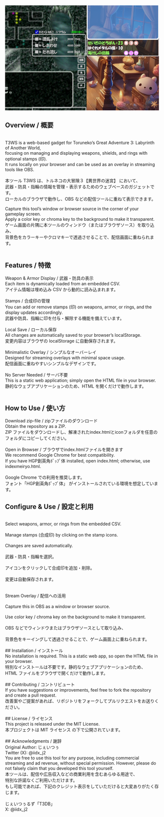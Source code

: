 ![Screenshot](./images/screenshot2.png)
## Overview / 概要
<br>
T3WS is a web-based gadget for Toruneko’s Great Adventure 3: Labyrinth of Another World,<br>
focusing on managing and displaying weapons, shields, and rings with optional stamps (印).<br>
It runs locally on your browser and can be used as an overlay in streaming tools like OBS.<br>
<br>
本ツール T3WS は、トルネコの大冒険３【異世界の迷宮】 において、<br>
武器・防具・指輪の情報を管理・表示するためのウェブベースのガジェットです。<br>
ローカルのブラウザで動作し、OBS などの配信ツールに重ねて表示できます。<br>

Capture this tool’s window or browser source in the corner of your gameplay screen.<br>
Apply a color key or chroma key to the background to make it transparent.<br>
ゲーム画面の片隅に本ツールのウィンドウ（またはブラウザソース）を取り込み、<br>
背景色をカラーキーやクロマキーで透過させることで、配信画面に重ねられます。<br>
<br>
## Features / 特徴<br>
Weapon & Armor Display / 武器・防具の表示<br>
Each item is dynamically loaded from an embedded CSV.<br>
アイテム情報は埋め込み CSV から動的に読み込まれます。<br>
<br>
Stamps / 合成印の管理<br>
You can add or remove stamps (印) on weapons, armor, or rings, and the display updates accordingly.<br>
武器や防具、指輪に印を付与・解除する機能を備えています。<br>
<br>
Local Save / ローカル保存<br>
All changes are automatically saved to your browser’s localStorage.<br>
変更内容はブラウザの localStorage に自動保存されます。<br>
<br>
Minimalistic Overlay / シンプルなオーバーレイ<br>
Designed for streaming overlays with minimal space usage.<br>
配信画面に重ねやすいシンプルなデザインです。<br>
<br>
No Server Needed / サーバ不要<br>
This is a static web application; simply open the HTML file in your browser.<br>
静的なウェブアプリケーションのため、HTML を開くだけで動作します。<br>
<br>
## How to Use / 使い方<br>
Download zip-file / zipファイルのダウンロード<br>
Obtain the repository as a ZIP.<br>
ZIP ファイルをダウンロードし、解凍されたindex.htmlとiconフォルダを任意のフォルダにコピーしてください。<br>
<br>
Open in Browser / ブラウザでindex.htmlファイルを開きます<br>
We recommend Google Chrome for best compatibility.<br>
If you have HGP創英角ﾎﾟｯﾌﾟ体 installed, open index.html; otherwise, use indexmeiryo.html.<br>
<br>
Google Chrome での利用を推奨します。<br>
フォント「HGP創英角ﾎﾟｯﾌﾟ体」 がインストールされている環境を想定しています。
<br>
## Configure & Use / 設定と利用<br>
<br>
Select weapons, armor, or rings from the embedded CSV.<br>
<br>
Manage stamps (合成印) by clicking on the stamp icons.<br>
<br>
Changes are saved automatically.<br>
<br>
武器・防具・指輪を選択。<br>
<br>
アイコンをクリックして合成印を追加・削除。<br>
<br>
変更は自動保存されます。<br>
<br><br>
Stream Overlay / 配信への活用<br>
<br>
Capture this in OBS as a window or browser source.<br>
<br>
Use color key / chroma key on the background to make it transparent.<br>
<br>
OBS などでウィンドウまたはブラウザソースとして取り込み、<br>
<br>
背景色をキーイングして透過させることで、ゲーム画面上に重ねられます。<br>
<br>
## Installation / インストール<br>
No installation is required. This is a static web app, so open the HTML file in your browser.<br>
特別なインストールは不要です。静的なウェブアプリケーションのため、<br>
HTML ファイルをブラウザで開くだけで動作します。<br>
<br>
## Contributing / コントリビュート<br>
If you have suggestions or improvements, feel free to fork the repository and create a pull request.<br>
改善案やご提案があれば、リポジトリをフォークしてプルリクエストをお送りください。<br>
<br>
## License / ライセンス<br>
This project is released under the MIT License.<br>
本プロジェクトは MIT ライセンス の下で公開されています。<br>
<br>
## Acknowledgments / 謝辞<br>
Original Author: じぇいつぅ<br>
Twitter (X): @iidx_j2<br>
You are free to use this tool for any purpose, including commercial streaming and ad revenue, without special permission. However, please do not falsely claim that you developed this tool yourself.<br>
本ツールは、配信や広告収入などの商業利用を含むあらゆる用途で、<br>
特別な許諾なくご利用いただけます。<br>
もし可能であれば、下記のクレジット表示をしていただけると大変ありがたく存じます。<br>
<br>
じぇいつぅるず「T3DB」<br>
X: @iidx_j2<br>
<br>
